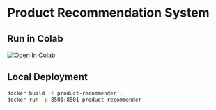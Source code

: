 # Product Recommendation System

## Run in Colab
[![Open In Colab](https://colab.research.google.com/assets/colab-badge.svg)](https://colab.research.google.com/github/your_username/your_repo/blob/main/colab_demo.ipynb)

## Local Deployment
```bash
docker build -t product-recommender .
docker run -p 8501:8501 product-recommender